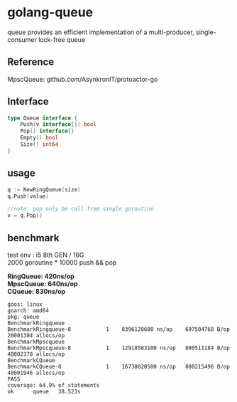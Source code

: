 # golang-queue
queue provides an efficient implementation of a multi-producer, single-consumer lock-free queue

## Reference

MpscQueue: github.com/AsynkronIT/protoactor-go

## Interface

``` go
type Queue interface {
    Push(v interface{}) bool
    Pop() interface{}
    Empty() bool
    Size() int64
}
```

## usage

``` go
q := NewRingQueue(size)
q.Push(value)

//note: pop only be call from single goroutine
v = q.Pop()
```

## benchmark

test env :  i5 8th GEN / 16G  
2000 goroutine * 10000 push  && pop  

**RingQueue:  420ns/op**  
**MpscQueue:  640ns/op**  
**CQueue:     830ns/op**  

``` console
goos: linux
goarch: amd64
pkg: queue
BenchmarkRingqueue
BenchmarkRingqueue-8   	       1	8396128600 ns/op	697504768 B/op	20001304 allocs/op
BenchmarkMpscqueue
BenchmarkMpscqueue-8   	       1	12918583100 ns/op	800511184 B/op	40002378 allocs/op
BenchmarkCQueue
BenchmarkCQueue-8      	       1	16738020500 ns/op	800215496 B/op	40001946 allocs/op
PASS
coverage: 64.9% of statements
ok  	queue	38.523s
```

